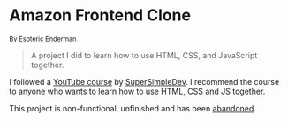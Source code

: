 # Amazon Frontend Clone

<sup>By [Esoteric Enderman](https://enderman.dev)</sup>

> A project I did to learn how to use HTML, CSS, and JavaScript together.

I followed a [YouTube course](https://www.youtube.com/watch?v=SBmSRK3feww) by [SuperSimpleDev](https://www.youtube.com/@SuperSimpleDev). I recommend the course to anyone who wants to learn how to use HTML, CSS and JS together.

This project is non-functional, unfinished and has been [abandoned](https://github.com/stars/EsotericEnderman/lists/abandoned).
